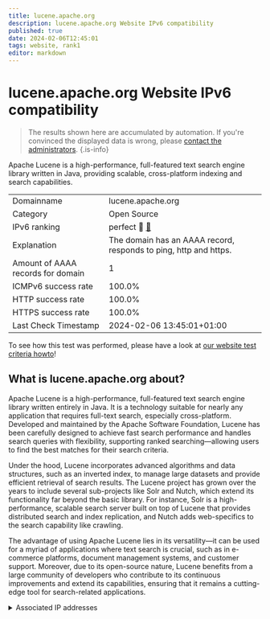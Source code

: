 ```yaml
---
title: lucene.apache.org
description: lucene.apache.org Website IPv6 compatibility
published: true
date: 2024-02-06T12:45:01
tags: website, rank1
editor: markdown
---
```


# lucene.apache.org Website IPv6 compatibility

> The results shown here are accumulated by automation. If you're convinced the displayed data is wrong, please [contact the administrators](/howto/chat). 
{.is-info}

Apache Lucene is a high-performance, full-featured text search engine library written in Java, providing scalable, cross-platform indexing and search capabilities.


|   |   |
| - | - |
| Domainname | lucene.apache.org
| Category | Open Source |
| IPv6 ranking | perfect :1st_place_medal: [🔗](/howto/ranking) |
| Explanation | The domain has an AAAA record, responds to ping, http and https. |
| Amount of AAAA records for domain | 1 |
| ICMPv6 success rate | 100.0%|
| HTTP success rate | 100.0% |
| HTTPS success rate | 100.0% |
| Last Check Timestamp | 2024-02-06 13:45:01+01:00 |

To see how this test was performed, please have a look at [our website test criteria howto](/howto/testcriteria/website)!


## What is lucene.apache.org about?
Apache Lucene is a high-performance, full-featured text search engine library written entirely in Java. It is a technology suitable for nearly any application that requires full-text search, especially cross-platform. Developed and maintained by the Apache Software Foundation, Lucene has been carefully designed to achieve fast search performance and handles search queries with flexibility, supporting ranked searching—allowing users to find the best matches for their search criteria.

Under the hood, Lucene incorporates advanced algorithms and data structures, such as an inverted index, to manage large datasets and provide efficient retrieval of search results. The Lucene project has grown over the years to include several sub-projects like Solr and Nutch, which extend its functionality far beyond the basic library. For instance, Solr is a high-performance, scalable search server built on top of Lucene that provides distributed search and index replication, and Nutch adds web-specifics to the search capability like crawling.

The advantage of using Apache Lucene lies in its versatility—it can be used for a myriad of applications where text search is crucial, such as in e-commerce platforms, document management systems, and customer support. Moreover, due to its open-source nature, Lucene benefits from a large community of developers who contribute to its continuous improvements and extend its capabilities, ensuring that it remains a cutting-edge tool for search-related applications.



<details>
<summary>Associated IP addresses</summary>

2a04:4e42::644

</details>
